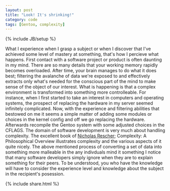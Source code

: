 ```yaml
---
layout: post
title: "Look! It's shrinking!"
category: code
tags: [Gentoo, complexity]
---
```

{% include JB/setup %}

What I experience when I grasp a subject or when I discover that I've achieved some level of mastery at something, that's how I
percieve what happens. First contact with a software project or product is often daunting in my mind. There are so many details that
your working memory rapidly becomes overloaded. After time, your brain manages to do what it does best; filtering the avalanche of
data we're exposed to and effectively extracts only what's needed for the conscious part of the mind to make sense of the object of
our interest. What is happening is that a complex environment is transformed into something more controlleable. For instance, when I
first started to take an interest in computers and operating systems, the prospect of replacing the hardware in my server seemed
infinitely complicated. Now, with the experience and filtering abilities that bestowed on me it seems a simple matter of adding some
modules or choices in the kernel config and off we go replacing the hardware. Afterwards recompile the Gentoo system with some
adjusted choices in the CFLAGS. The domain of software development is very much about handling complexity. The excellent book of
[Nicholas Rescher](http://en.wikipedia.org/wiki/Nicholas_Rescher); Complexity: A Philosophical Overview illustrates complexity and
the various aspects of it quite nicely. The above mentioned process of converting a set of data into something more malleable in the
any indivduals mind it something I notice that many software developers simply ignore when they are to explain something for their
peers. To be understood, you who have the knowledge will have to consider the experience level and knowledge about the subject in
the recipient's posession.

{% include share.html %}
